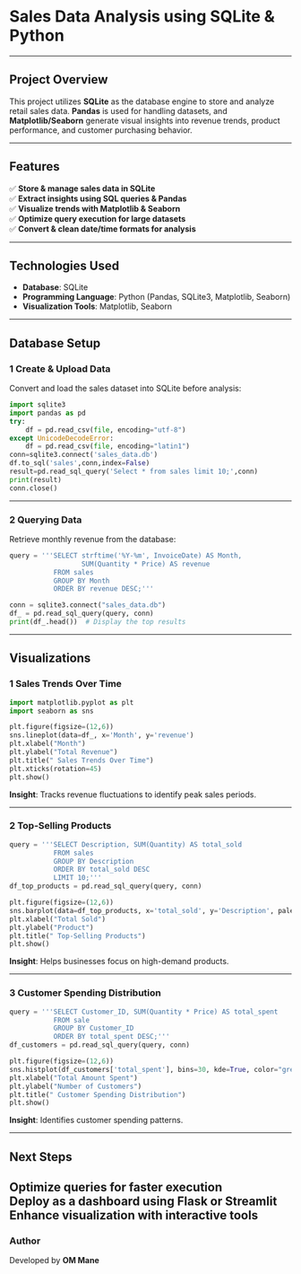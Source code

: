 # **Sales Data Analysis using SQLite & Python**
---
## **Project Overview**
This project utilizes **SQLite** as the database engine to store and analyze retail sales data. **Pandas** is used for handling datasets, and **Matplotlib/Seaborn** generate visual insights into revenue trends, product performance, and customer purchasing behavior.

---

## **Features**
✅ **Store & manage sales data in SQLite**  
✅ **Extract insights using SQL queries & Pandas**  
✅ **Visualize trends with Matplotlib & Seaborn**  
✅ **Optimize query execution for large datasets**  
✅ **Convert & clean date/time formats for analysis**

---

## **Technologies Used**
- **Database**: SQLite  
- **Programming Language**: Python (Pandas, SQLite3, Matplotlib, Seaborn)  
- **Visualization Tools**: Matplotlib, Seaborn  

---

## **Database Setup**
### **1️ Create & Upload Data**
Convert and load the sales dataset into SQLite before analysis:
```python
import sqlite3
import pandas as pd
try:
    df = pd.read_csv(file, encoding="utf-8")
except UnicodeDecodeError:
    df = pd.read_csv(file, encoding="latin1")
conn=sqlite3.connect('sales_data.db')
df.to_sql('sales',conn,index=False)
result=pd.read_sql_query('Select * from sales limit 10;',conn)
print(result)
conn.close()

```

---

### **2️ Querying Data**
Retrieve monthly revenue from the database:
```python
query = '''SELECT strftime('%Y-%m', InvoiceDate) AS Month, 
                  SUM(Quantity * Price) AS revenue
           FROM sales
           GROUP BY Month
           ORDER BY revenue DESC;'''

conn = sqlite3.connect("sales_data.db")
df_ = pd.read_sql_query(query, conn)
print(df_.head())  # Display the top results
```

---

## **Visualizations**
### **1 Sales Trends Over Time**
```python
import matplotlib.pyplot as plt
import seaborn as sns

plt.figure(figsize=(12,6))
sns.lineplot(data=df_, x='Month', y='revenue')
plt.xlabel("Month")
plt.ylabel("Total Revenue")
plt.title(" Sales Trends Over Time")
plt.xticks(rotation=45)
plt.show()
```
 **Insight**: Tracks revenue fluctuations to identify peak sales periods.

---

### **2️ Top-Selling Products**
```python
query = '''SELECT Description, SUM(Quantity) AS total_sold
           FROM sales
           GROUP BY Description
           ORDER BY total_sold DESC
           LIMIT 10;'''
df_top_products = pd.read_sql_query(query, conn)

plt.figure(figsize=(12,6))
sns.barplot(data=df_top_products, x='total_sold', y='Description', palette="coolwarm")
plt.xlabel("Total Sold")
plt.ylabel("Product")
plt.title(" Top-Selling Products")
plt.show()
```
 **Insight**: Helps businesses focus on high-demand products.

---

### **3️ Customer Spending Distribution**
```python
query = '''SELECT Customer_ID, SUM(Quantity * Price) AS total_spent
           FROM sale
           GROUP BY Customer_ID
           ORDER BY total_spent DESC;'''
df_customers = pd.read_sql_query(query, conn)

plt.figure(figsize=(12,6))
sns.histplot(df_customers['total_spent'], bins=30, kde=True, color="green")
plt.xlabel("Total Amount Spent")
plt.ylabel("Number of Customers")
plt.title(" Customer Spending Distribution")
plt.show()
```
 **Insight**: Identifies customer spending patterns.

---

## **Next Steps**
 **Optimize queries** for faster execution  
 **Deploy as a dashboard using Flask or Streamlit**  
 **Enhance visualization with interactive tools**  
---

### **Author**
Developed by **OM Mane**  



